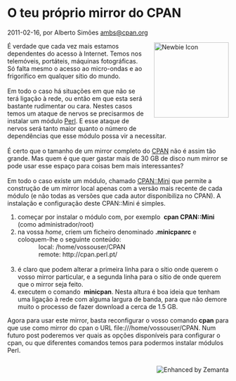 
# O teu próprio mirror do CPAN

 2011-02-16, por Alberto Simões <ambs@cpan.org>

<img alt="Newbie Icon" src="%%BASE_URI%%imgs/babycammel.png" class="mt-image-right" style="float: right; margin: 0pt 0pt 20px 20px;" height="171" width="170" />
     <div>É verdade que cada vez mais estamos dependentes do acesso à Internet. Temos nos telemóveis, portáteis, máquinas fotográficas. Só falta mesmo o acesso ao micro-ondas e ao frigorífico em qualquer sítio do mundo.<br /><br />Em todo o caso há situações em que não se terá ligação à rede, ou então em que esta será bastante rudimentar ou cara. Nestes casos temos um ataque de nervos se precisarmos de instalar um módulo <a class="zem_slink" href="http://www.perl.org/" title="Perl" rel="homepage">Perl</a>. E esse ataque de nervos será tanto maior quanto o número de dependências que esse módulo possa vir a necessitar.<br /><br />É certo que o tamanho de um mirror completo do <a class="zem_slink" href="http://www.cpan.org/" title="CPAN" rel="homepage">CPAN</a> não é assim tão grande. Mas quem é que quer gastar mais de 30 GB de disco num mirror se pode usar esse espaço para coisas bem mais interessantes?<br /></div><br />Em todo o caso existe um módulo, chamado <a href="http://search.cpan.org/dist/CPAN-Mini/">CPAN::Mini</a> que permite a construção de um mirror local apenas com a versão mais recente de cada módulo (e não todas as versões que cada autor disponibiliza no CPAN). A instalação e configuração deste CPAN::Mini é simples.<br /><ol><li>começar por instalar o módulo com, por exemplo&nbsp; <b>cpan CPAN::Mini&nbsp; </b>(como administrador/root)</li><li>na vossa <i>home</i>, criem um ficheiro denominado <b>.minicpanrc</b> e coloquem-lhe o seguinte conteúdo:<br />&nbsp;&nbsp;&nbsp;&nbsp;&nbsp;&nbsp;&nbsp;&nbsp;&nbsp;&nbsp;&nbsp; local: /home/vossouser/CPAN<br />&nbsp;&nbsp;&nbsp;&nbsp;&nbsp;&nbsp;&nbsp; &nbsp; &nbsp; remote: http://cpan.perl.pt/<br /><br /></li><li>é claro que podem alterar a primeira linha para o sítio onde querem o vosso mirror particular, e a segunda linha para o sítio de onde querem que o mirror seja feito.</li><li>executem o comando&nbsp; <b>minicpan</b>. Nesta altura é boa ideia que tenham uma ligação à rede com alguma largura de banda, para que não demore muito o processo de fazer download a cerca de 1.5 GB.</li></ol>Agora para usar este mirror, basta reconfigurar o vosso comando <b>cpan</b> para que use como mirror do cpan o URL file:///home/vossouser/CPAN. Num futuro post poderemos ver quais as opções disponíveis para configurar o cpan, ou que diferentes comandos temos para podermos instalar módulos Perl.<br /><br />

<div style="margin-top: 10px; height: 15px;" class="zemanta-pixie"><a class="zemanta-pixie-a" href="http://www.zemanta.com/" title="Enhanced by Zemanta"><img style="border: medium none; float: right;" class="zemanta-pixie-img" src="http://img.zemanta.com/zemified_e.png?x-id=40b50c6b-2f41-4142-ab25-a130f640544e" alt="Enhanced by Zemanta" /></a></div>
